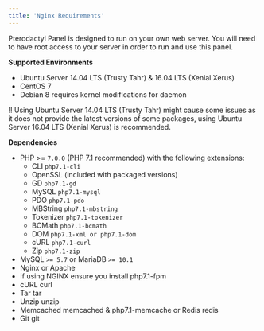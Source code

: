```yaml
---
title: 'Nginx Requirements'
---
```


Pterodactyl Panel is designed to run on your own web server. You will need to have root access to your server in order to run and use this panel.

**Supported Environments**
* Ubuntu Server 14.04 LTS (Trusty Tahr) & 16.04 LTS (Xenial Xerus)
* CentOS 7
* Debian 8 requires kernel modifications for daemon

!! Using Ubuntu Server 14.04 LTS (Trusty Tahr) might cause some issues as it does not provide the latest versions of some packages, using Ubuntu Server 16.04 LTS (Xenial Xerus) is recommended.

**Dependencies**
* PHP >= ```7.0.0``` (PHP 7.1 recommended) with the following extensions:
 	* CLI ```php7.1-cli``` 
 	* OpenSSL (included with packaged versions)
 	* GD ```php7.1-gd``` 
 	* MySQL ```php7.1-mysql```
 	* PDO ```php7.1-pdo```
 	* MBString ```php7.1-mbstring```
 	* Tokenizer ```php7.1-tokenizer```
 	* BCMath ```php7.1-bcmath```
 	* DOM ```php7.1-xml or php7.1-dom```
 	* cURL ```php7.1-curl```
 	* Zip ```php7.1-zip```
* MySQL ```>= 5.7``` or MariaDB ```>= 10.1```
* Nginx or Apache
* If using NGINX ensure you install php7.1-fpm
* cURL curl
* Tar tar
* Unzip unzip
* Memcached memcached & php7.1-memcache or Redis redis
* Git git